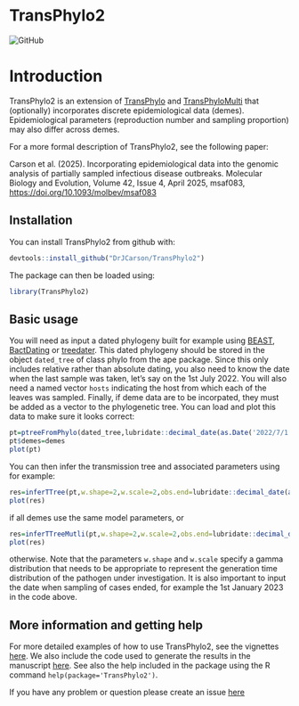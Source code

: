 
<!-- README.md is generated from README.Rmd. Please edit that file -->

# TransPhylo2

![GitHub](https://img.shields.io/github/license/DrJCarson/TransPhylo2)

# Introduction

TransPhylo2 is an extension of
[TransPhylo](https://github.com/xavierdidelot/TransPhylo) and
[TransPhyloMulti](https://github.com/DrJCarson/TransPhyloMulti) that
(optionally) incorporates discrete epidemiological data (demes).
Epidemiological parameters (reproduction number and sampling proportion)
may also differ across demes.

For a more formal description of TransPhylo2, see the following paper:

Carson et al. (2025). Incorporating epidemiological data into the
genomic analysis of partially sampled infectious disease outbreaks.
Molecular Biology and Evolution, Volume 42, Issue 4, April 2025,
msaf083, <https://doi.org/10.1093/molbev/msaf083>

## Installation

You can install TransPhylo2 from github with:

``` r
devtools::install_github("DrJCarson/TransPhylo2")
```

The package can then be loaded using:

``` r
library(TransPhylo2)
```

## Basic usage

You will need as input a dated phylogeny built for example using
[BEAST](https://www.beast2.org/),
[BactDating](https://github.com/xavierdidelot/BactDating) or
[treedater](https://github.com/emvolz/treedater). This dated phylogeny
should be stored in the object `dated_tree` of class phylo from the ape
package. Since this only includes relative rather than absolute dating,
you also need to know the date when the last sample was taken, let’s say
on the 1st July 2022. You will also need a named vector `hosts`
indicating the host from which each of the leaves was sampled. Finally,
if deme data are to be incorpated, they must be added as a vector to the
phylogenetic tree. You can load and plot this data to make sure it looks
correct:

``` r
pt=ptreeFromPhylo(dated_tree,lubridate::decimal_date(as.Date('2022/7/1')),hosts)
pt$demes=demes
plot(pt)
```

You can then infer the transmission tree and associated parameters using
for example:

``` r
res=inferTTree(pt,w.shape=2,w.scale=2,obs.end=lubridate::decimal_date(as.Date('2023/1/1')))
plot(res)
```

if all demes use the same model parameters, or

``` r
res=inferTTreeMutli(pt,w.shape=2,w.scale=2,obs.end=lubridate::decimal_date(as.Date('2023/1/1')))
plot(res)
```

otherwise. Note that the parameters `w.shape` and `w.scale` specify a
gamma distribution that needs to be appropriate to represent the
generation time distribution of the pathogen under investigation. It is
also important to input the date when sampling of cases ended, for
example the 1st January 2023 in the code above.

## More information and getting help

For more detailed examples of how to use TransPhylo2, see the vignettes
[here](https://github.com/DrJCarson/TransPhylo2/tree/master/vignettes).
We also include the code used to generate the results in the manuscript
[here](https://github.com/DrJCarson/TransPhylo2/tree/master/run). See
also the help included in the package using the R command
`help(package='TransPhylo2')`.

If you have any problem or question please create an issue
[here](https://github.com/DrJCarson/TransPhylo2/issues)
